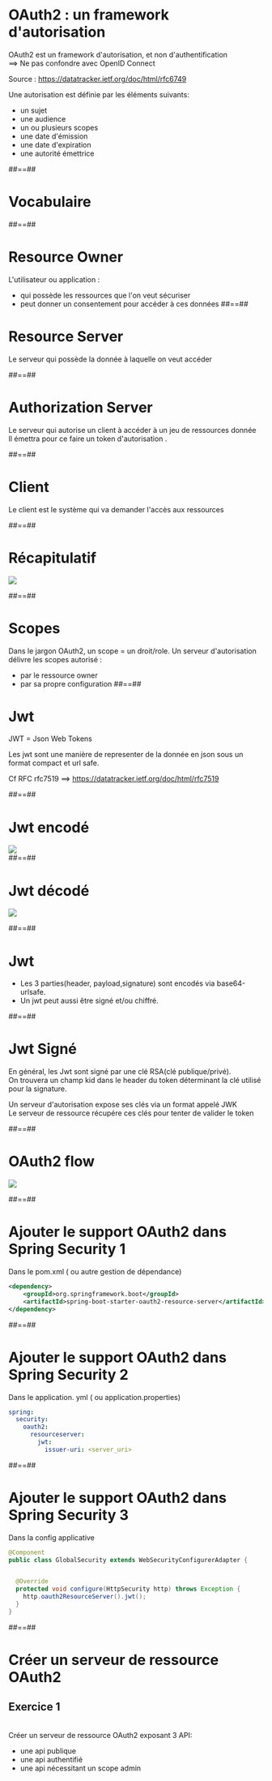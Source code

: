 # OAuth2 : un framework d'autorisation

OAuth2 est un framework d'autorisation, et non d'authentification
</br> ==> Ne pas confondre avec OpenID Connect

Source : https://datatracker.ietf.org/doc/html/rfc6749

Une autorisation est définie par les éléments suivants: 
<ul>
    <li class="fragment">un sujet</li>
    <li class="fragment">une audience</li>
    <li class="fragment">un ou plusieurs scopes</li>
    <li class="fragment">une date d'émission</li>
    <li class="fragment">une date d'expiration</li>
    <li class="fragment">une autorité émettrice</li>
</ul>


##==##
<!-- .slide: class="transition underline" -->
# Vocabulaire

##==##

# Resource Owner

L'utilisateur ou application :
- qui possède les ressources que l'on veut sécuriser
- peut donner un consentement pour accéder à ces données
##==##

# Resource Server

Le serveur qui possède la donnée à laquelle on veut accéder

##==##

# Authorization Server

Le serveur qui autorise un client à accéder à un jeu de ressources donnée
<br/>
Il émettra pour ce faire un token d'autorisation .

##==##

# Client

Le client est le système qui va demander l'accès aux ressources

##==##

# Récapitulatif

<div class="full-center">
    <img src="assets/images/7-oauth2/oauth2-parts.png">
</div>

##==##


# Scopes

Dans le jargon OAuth2, un scope = un droit/role.
Un serveur d'autorisation délivre les scopes autorisé :
- par le ressource owner 
- par sa propre configuration
##==##

# Jwt

JWT = Json Web Tokens

Les jwt sont une manière de representer de la donnée en json sous un format compact et url safe.

Cf RFC rfc7519 ==> https://datatracker.ietf.org/doc/html/rfc7519

##==##

# Jwt encodé

<div class="full-center">
    <img src="./assets/images/7-oauth2/jwt-encoded.png">
</div>
##==##

# Jwt décodé

<div class="full-center">
    <img src="./assets/images/7-oauth2/jwt-decoded.png">
</div>

##==##

# Jwt
<ul>
<li>
Les 3 parties(header, payload,signature) sont encodés via base64-urlsafe.</li>

<li>
Un jwt peut aussi être signé et/ou chiffré.</li>
</ul>

##==##

# Jwt Signé
En général, les Jwt sont signé par une clé RSA(clé publique/privé).
<br/>
On trouvera un champ kid dans le header du token déterminant la clé utilisé pour la signature.

Un serveur d'autorisation expose ses clés via un format appelé JWK
<br/>
Le serveur de ressource récupére ces clés pour tenter de valider le token

##==##


# OAuth2 flow

<div class="full-center">
    <img src="./assets/images/7-oauth2/oauth-flow2.png">
</div>

##==##

# Ajouter le support OAuth2 dans Spring Security 1
Dans le pom.xml ( ou autre gestion de dépendance)
```xml
<dependency>
    <groupId>org.springframework.boot</groupId>
    <artifactId>spring-boot-starter-oauth2-resource-server</artifactId>
</dependency>
```
##==##

# Ajouter le support OAuth2 dans Spring Security 2
Dans le application. yml ( ou application.properties)
```yaml
spring:
  security:
    oauth2:
      resourceserver:
        jwt:
          issuer-uri: <server_uri>
```
##==##

# Ajouter le support OAuth2 dans Spring Security 3
Dans la config applicative
```java
@Component
public class GlobalSecurity extends WebSecurityConfigurerAdapter {


  @Override
  protected void configure(HttpSecurity http) throws Exception {
    http.oauth2ResourceServer().jwt();
  }
}
```
##==##

<!-- .slide: class="exercice" -->
# Créer un serveur de ressource OAuth2
## Exercice 1 
<br>
Créer un serveur de ressource OAuth2 exposant 3 API:
<ul>
<li> une api publique</li>
<li> une api authentifié</li>
<li> une api nécessitant un scope admin</li>
</ul>


